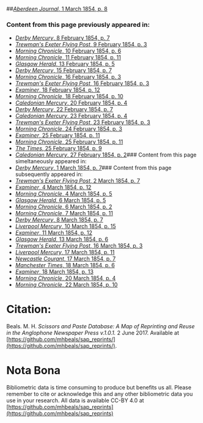 ##[*Aberdeen Journal*, 1 March 1854, p. 8](https://mhbeals.github.io/sap_html/Aberdeen-Journal/Aberdeen-Journal-1-March-1854-p-8)

### Content from this page previously appeared in:
+ [*Derby Mercury*, 8 February 1854, p. 7](https://mhbeals.github.io/sap_html/Derby-Mercury/Derby-Mercury-8-February-1854-p-7)
+ [*Trewman's Exeter Flying Post*, 9 February 1854, p. 3](https://mhbeals.github.io/sap_html/Trewman's-Exeter-Flying-Post/Trewman's-Exeter-Flying-Post-9-February-1854-p-3)
+ [*Morning Chronicle*, 10 February 1854, p. 6](https://mhbeals.github.io/sap_html/Morning-Chronicle/Morning-Chronicle-10-February-1854-p-6)
+ [*Morning Chronicle*, 11 February 1854, p. 11](https://mhbeals.github.io/sap_html/Morning-Chronicle/Morning-Chronicle-11-February-1854-p-11)
+ [*Glasgow Herald*, 13 February 1854, p. 5](https://mhbeals.github.io/sap_html/Glasgow-Herald/Glasgow-Herald-13-February-1854-p-5)
+ [*Derby Mercury*, 15 February 1854, p. 7](https://mhbeals.github.io/sap_html/Derby-Mercury/Derby-Mercury-15-February-1854-p-7)
+ [*Morning Chronicle*, 16 February 1854, p. 3](https://mhbeals.github.io/sap_html/Morning-Chronicle/Morning-Chronicle-16-February-1854-p-3)
+ [*Trewman's Exeter Flying Post*, 16 February 1854, p. 3](https://mhbeals.github.io/sap_html/Trewman's-Exeter-Flying-Post/Trewman's-Exeter-Flying-Post-16-February-1854-p-3)
+ [*Examiner*, 18 February 1854, p. 12](https://mhbeals.github.io/sap_html/Examiner/Examiner-18-February-1854-p-12)
+ [*Morning Chronicle*, 18 February 1854, p. 10](https://mhbeals.github.io/sap_html/Morning-Chronicle/Morning-Chronicle-18-February-1854-p-10)
+ [*Caledonian Mercury*, 20 February 1854, p. 4](https://mhbeals.github.io/sap_html/Caledonian-Mercury/Caledonian-Mercury-20-February-1854-p-4)
+ [*Derby Mercury*, 22 February 1854, p. 7](https://mhbeals.github.io/sap_html/Derby-Mercury/Derby-Mercury-22-February-1854-p-7)
+ [*Caledonian Mercury*, 23 February 1854, p. 4](https://mhbeals.github.io/sap_html/Caledonian-Mercury/Caledonian-Mercury-23-February-1854-p-4)
+ [*Trewman's Exeter Flying Post*, 23 February 1854, p. 3](https://mhbeals.github.io/sap_html/Trewman's-Exeter-Flying-Post/Trewman's-Exeter-Flying-Post-23-February-1854-p-3)
+ [*Morning Chronicle*, 24 February 1854, p. 3](https://mhbeals.github.io/sap_html/Morning-Chronicle/Morning-Chronicle-24-February-1854-p-3)
+ [*Examiner*, 25 February 1854, p. 11](https://mhbeals.github.io/sap_html/Examiner/Examiner-25-February-1854-p-11)
+ [*Morning Chronicle*, 25 February 1854, p. 11](https://mhbeals.github.io/sap_html/Morning-Chronicle/Morning-Chronicle-25-February-1854-p-11)
+ [*The Times*, 25 February 1854, p. 9](https://mhbeals.github.io/sap_html/The-Times/The-Times-25-February-1854-p-9)
+ [*Caledonian Mercury*, 27 February 1854, p. 2](https://mhbeals.github.io/sap_html/Caledonian-Mercury/Caledonian-Mercury-27-February-1854-p-2)### Content from this page simeltaneously appeared in:
+ [*Derby Mercury*, 1 March 1854, p. 7](https://mhbeals.github.io/sap_html/Derby-Mercury/Derby-Mercury-1-March-1854-p-7)### Content from this page subsequently appeared in:
+ [*Trewman's Exeter Flying Post*, 2 March 1854, p. 7](https://mhbeals.github.io/sap_html/Trewman's-Exeter-Flying-Post/Trewman's-Exeter-Flying-Post-2-March-1854-p-7)
+ [*Examiner*, 4 March 1854, p. 12](https://mhbeals.github.io/sap_html/Examiner/Examiner-4-March-1854-p-12)
+ [*Morning Chronicle*, 4 March 1854, p. 5](https://mhbeals.github.io/sap_html/Morning-Chronicle/Morning-Chronicle-4-March-1854-p-5)
+ [*Glasgow Herald*, 6 March 1854, p. 5](https://mhbeals.github.io/sap_html/Glasgow-Herald/Glasgow-Herald-6-March-1854-p-5)
+ [*Morning Chronicle*, 6 March 1854, p. 2](https://mhbeals.github.io/sap_html/Morning-Chronicle/Morning-Chronicle-6-March-1854-p-2)
+ [*Morning Chronicle*, 7 March 1854, p. 11](https://mhbeals.github.io/sap_html/Morning-Chronicle/Morning-Chronicle-7-March-1854-p-11)
+ [*Derby Mercury*, 8 March 1854, p. 7](https://mhbeals.github.io/sap_html/Derby-Mercury/Derby-Mercury-8-March-1854-p-7)
+ [*Liverpool Mercury*, 10 March 1854, p. 15](https://mhbeals.github.io/sap_html/Liverpool-Mercury/Liverpool-Mercury-10-March-1854-p-15)
+ [*Examiner*, 11 March 1854, p. 12](https://mhbeals.github.io/sap_html/Examiner/Examiner-11-March-1854-p-12)
+ [*Glasgow Herald*, 13 March 1854, p. 6](https://mhbeals.github.io/sap_html/Glasgow-Herald/Glasgow-Herald-13-March-1854-p-6)
+ [*Trewman's Exeter Flying Post*, 16 March 1854, p. 3](https://mhbeals.github.io/sap_html/Trewman's-Exeter-Flying-Post/Trewman's-Exeter-Flying-Post-16-March-1854-p-3)
+ [*Liverpool Mercury*, 17 March 1854, p. 11](https://mhbeals.github.io/sap_html/Liverpool-Mercury/Liverpool-Mercury-17-March-1854-p-11)
+ [*Newcastle Courant*, 17 March 1854, p. 7](https://mhbeals.github.io/sap_html/Newcastle-Courant/Newcastle-Courant-17-March-1854-p-7)
+ [*Manchester Times*, 18 March 1854, p. 6](https://mhbeals.github.io/sap_html/Manchester-Times/Manchester-Times-18-March-1854-p-6)
+ [*Examiner*, 18 March 1854, p. 13](https://mhbeals.github.io/sap_html/Examiner/Examiner-18-March-1854-p-13)
+ [*Morning Chronicle*, 20 March 1854, p. 4](https://mhbeals.github.io/sap_html/Morning-Chronicle/Morning-Chronicle-20-March-1854-p-4)
+ [*Morning Chronicle*, 22 March 1854, p. 10](https://mhbeals.github.io/sap_html/Morning-Chronicle/Morning-Chronicle-22-March-1854-p-10)
                    
# Citation: 

Beals. M. H. *Scissors and Paste Database: A Map of Reprinting and Reuse in the Anglophone Newspaper Press v.1.0.1.* 2 June 2017. Available at [https://github.com/mhbeals/sap_reprints/](https://github.com/mhbeals/sap_reprints/). 
                    
# Nota Bona

Bibliometric data is time consuming to produce but benefits us all. Please remember to cite or acknowledge this and any other bibliometric data you use in your research. All data is available CC-BY 4.0 at [https://github.com/mhbeals/sap_reprints](https://github.com/mhbeals/sap_reprints)